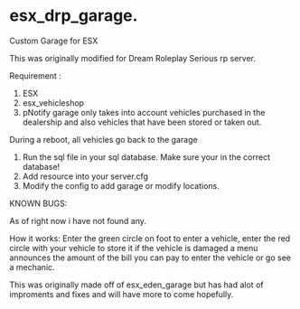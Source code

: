 ﻿# esx_drp_garage.
Custom Garage for ESX

This was originally modified for Dream Roleplay Serious rp server.




Requirement : 
1. ESX
2. esx_vehicleshop 
3. pNotify
garage only takes into account vehicles purchased in the dealership and also vehicles that have been stored or taken out.


During a reboot, all vehicles go back to the garage

1) Run the sql file in your sql database. Make sure your in the correct database!
2) Add resource into your server.cfg
3) Modify the config to add garage or modify locations.




KNOWN BUGS:

As of right now i have not found any.




How it works:
Enter the green circle on foot to enter a vehicle, enter the red circle with your vehicle to store it if the vehicle is damaged a menu announces the amount of the bill you can pay to enter the vehicle or go see a mechanic.



This was originally made off of esx_eden_garage but has had alot of improments and fixes and will have more to come hopefully.